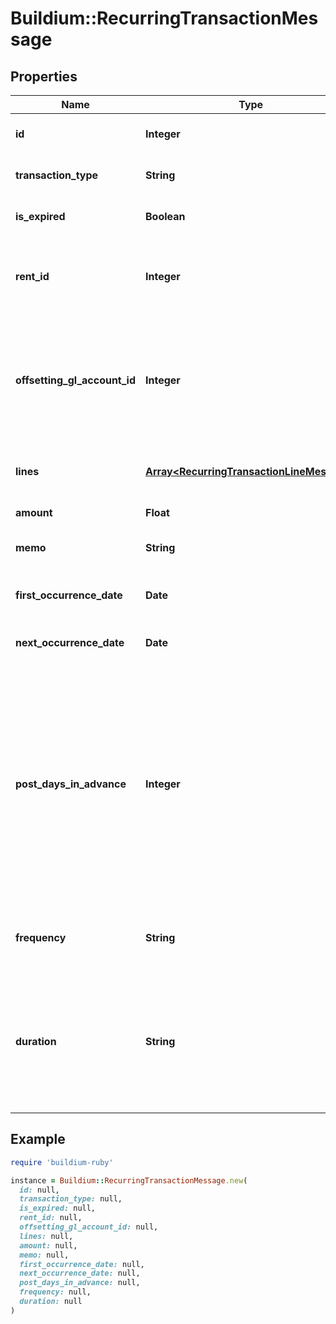 # Buildium::RecurringTransactionMessage

## Properties

| Name | Type | Description | Notes |
| ---- | ---- | ----------- | ----- |
| **id** | **Integer** | The unique identifier for the recurring transaction schedule. | [optional] |
| **transaction_type** | **String** | Indicates the type of transaction to be applied to the ledger. | [optional] |
| **is_expired** | **Boolean** | Indicates if the recurring transaction schedule has expired. | [optional] |
| **rent_id** | **Integer** | The unique identifier of the scheduled Rent entity. This field is only applicable for &#x60;Charge&#x60; transaction types. | [optional] |
| **offsetting_gl_account_id** | **Integer** | Offsetting general ledger account identifier. The offsetting general ledger account acts as the expense account. Note, this field is only applicable for &#x60;Credit&#x60; transaction types. | [optional] |
| **lines** | [**Array&lt;RecurringTransactionLineMessage&gt;**](RecurringTransactionLineMessage.md) | Line items describing how the transaction is to be allocated when it is processed. | [optional] |
| **amount** | **Float** | Total amount of the recurring transaction. | [optional] |
| **memo** | **String** | Memo associated with the recurring transaction. | [optional] |
| **first_occurrence_date** | **Date** | The date the first occurrence of this transaction was processed. | [optional] |
| **next_occurrence_date** | **Date** | The next date the scheduled transaction will be processed. | [optional] |
| **post_days_in_advance** | **Integer** | The number of days ahead of the transaction date the transaction will post on the lease ledger. This setting is used to add the transaction to the ledger ahead of it&#39;s due date for visibility. For example, if the &#x60;FirstOccurrenceDate&#x60; is set to 8/10/2022 and this value is set to 5 then the charge will added to the ledger on 8/5/2022, but will have transaction date of 8/10/2022. | [optional] |
| **frequency** | **String** | Indicates the frequency at which the recurring transaction is processed. | [optional] |
| **duration** | **String** | Specifies the period of time/occurrences the recurring transaction will be processed. Note, if the &#x60;Frequency&#x60; field is set to &#x60;OneTime&#x60; this field should be set to &#x60;NULL&#x60; as any submitted value will be ignored. | [optional] |

## Example

```ruby
require 'buildium-ruby'

instance = Buildium::RecurringTransactionMessage.new(
  id: null,
  transaction_type: null,
  is_expired: null,
  rent_id: null,
  offsetting_gl_account_id: null,
  lines: null,
  amount: null,
  memo: null,
  first_occurrence_date: null,
  next_occurrence_date: null,
  post_days_in_advance: null,
  frequency: null,
  duration: null
)
```

